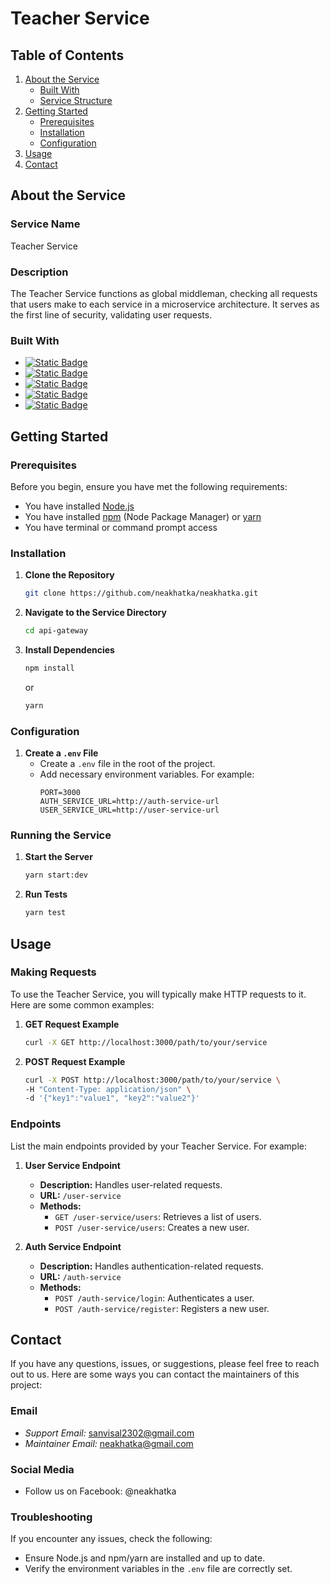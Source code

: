 # Teacher Service

## Table of Contents
1. [About the Service](#about-the-service)
    - [Built With](#built-with)
    - [Service Structure](#service-structure)
2. [Getting Started](#getting-started)
    - [Prerequisites](#prerequisites)
    - [Installation](#installation)
    - [Configuration](#configuration)
3. [Usage](#usage)
4. [Contact](#contact)

## About the Service

### Service Name
Teacher Service

### Description
The Teacher Service functions as global middleman, checking all requests that users make to each service in a microservice architecture. It serves as the first line of security, validating user requests.

### Built With
* [![Static Badge](https://img.shields.io/badge/Docker%20Desktop-1D63ED?style=for-the-badge&logo=docker&logoColor=fff)](https://www.docker.com/products/docker-desktop/)
* [![Static Badge](https://img.shields.io/badge/Node.js-499442?style=for-the-badge&logo=node.js&logoColor=fff&color=499442)](https://nodejs.org/en)
* [![Static Badge](https://img.shields.io/badge/Tyscript-3178C6?style=for-the-badge&logo=typescript&logoColor=fff&color=3178C6)](https://www.typescriptlang.org/)
* [![Static Badge](https://img.shields.io/badge/Express.js-000?style=for-the-badge&logo=express&logoColor=fff&color=000)](https://expressjs.com/)
* [![Static Badge](https://img.shields.io/badge/Mongodb-%23023430?style=for-the-badge&logo=mongodb&logoColor=fff&color=%23023430)](https://www.mongodb.com/)
## Getting Started

### Prerequisites
Before you begin, ensure you have met the following requirements:
- You have installed [Node.js](https://nodejs.org/)
- You have installed [npm](https://www.npmjs.com/get-npm) (Node Package Manager) or [yarn](https://yarnpkg.com/)
- You have terminal or command prompt access

### Installation
1. **Clone the Repository**
    ```sh
    git clone https://github.com/neakhatka/neakhatka.git
    ```
2. **Navigate to the Service Directory**
    ```sh
    cd api-gateway
    ```
3. **Install Dependencies**
    ```sh
    npm install
    ```
    or
    ```sh
    yarn
    ```

### Configuration
1. **Create a `.env` File**
    - Create a `.env` file in the root of the project.
    - Add necessary environment variables. For example:
        ```plaintext
        PORT=3000
        AUTH_SERVICE_URL=http://auth-service-url
        USER_SERVICE_URL=http://user-service-url
        ```

### Running the Service
1. **Start the Server**
    ```sh
    yarn start:dev
    ```
2. **Run Tests**
    ```sh
    yarn test
    ```
## Usage

### Making Requests
To use the Teacher Service, you will typically make HTTP requests to it. Here are some common examples:

1. **GET Request Example**
    ```sh
    curl -X GET http://localhost:3000/path/to/your/service
    ```

2. **POST Request Example**
    ```sh
    curl -X POST http://localhost:3000/path/to/your/service \
    -H "Content-Type: application/json" \
    -d '{"key1":"value1", "key2":"value2"}'
    ```

### Endpoints
List the main endpoints provided by your Teacher Service. For example:

1. **User Service Endpoint**
    - **Description:** Handles user-related requests.
    - **URL:** `/user-service`
    - **Methods:**
        - `GET /user-service/users`: Retrieves a list of users.
        - `POST /user-service/users`: Creates a new user.

2. **Auth Service Endpoint**
    - **Description:** Handles authentication-related requests.
    - **URL:** `/auth-service`
    - **Methods:**
        - `POST /auth-service/login`: Authenticates a user.
        - `POST /auth-service/register`: Registers a new user.

## Contact

If you have any questions, issues, or suggestions, please feel free to reach out to us. Here are some ways you can contact the maintainers of this project:

### Email
- *Support Email:* [sanvisal2302@gmail.com](mailto:sanvisal2302@gmail.com)
- *Maintainer Email:* [neakhatka@gmail.com](mailto:neakhatka@gmail.com)

### Social Media
- Follow us on Facebook: @neakhatka
### Troubleshooting
If you encounter any issues, check the following:
- Ensure Node.js and npm/yarn are installed and up to date.
- Verify the environment variables in the `.env` file are correctly set.